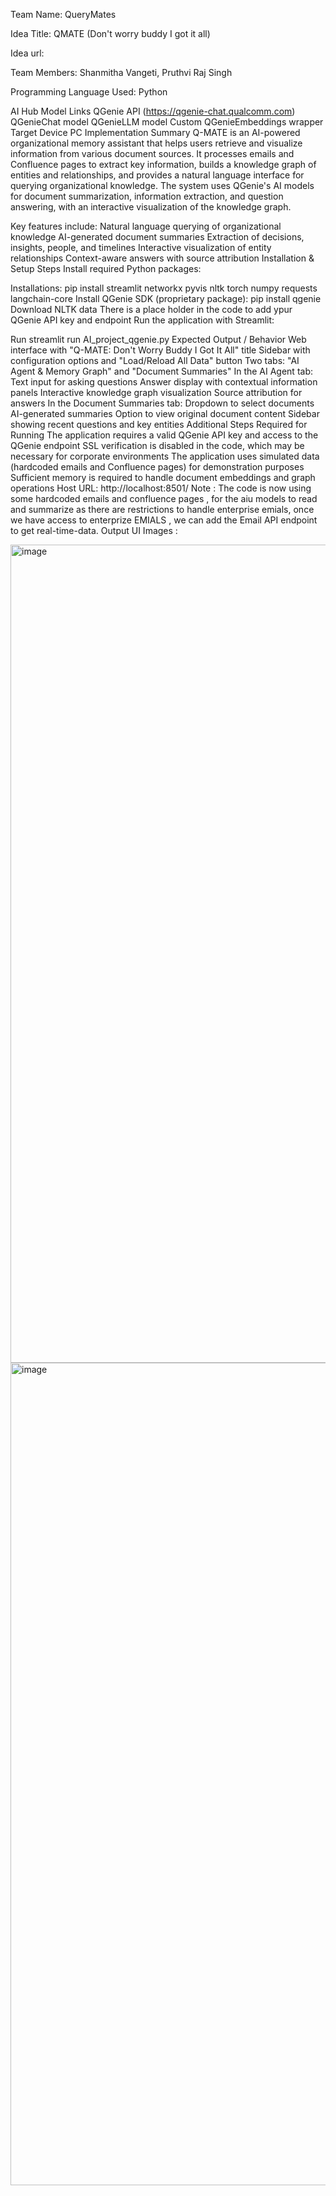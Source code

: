 Team Name: QueryMates

Idea Title: QMATE (Don't worry buddy I got it all)

Idea url:

Team Members: Shanmitha Vangeti, Pruthvi Raj Singh

Programming Language Used:
Python

AI Hub Model Links
QGenie API (https://qgenie-chat.qualcomm.com)
QGenieChat model
QGenieLLM model
Custom QGenieEmbeddings wrapper
Target Device
  PC
Implementation Summary
  Q-MATE is an AI-powered organizational memory assistant that helps users retrieve and visualize information from various document sources. It processes emails and Confluence pages to extract key information, builds a knowledge graph of entities and relationships, and provides a natural language interface for querying organizational knowledge. The system uses     QGenie's AI models for document summarization, information extraction, and question answering, with an interactive visualization of the knowledge graph.

Key features include:
    Natural language querying of organizational knowledge
    AI-generated document summaries
    Extraction of decisions, insights, people, and timelines
    Interactive visualization of entity relationships
    Context-aware answers with source attribution
    Installation & Setup Steps
    Install required Python packages:

Installations: 
  pip install streamlit networkx pyvis nltk torch numpy requests langchain-core
  Install QGenie SDK (proprietary package):
  pip install qgenie
  Download NLTK data
There is a place holder in the code to add ypur QGenie API key and endpoint 
Run the application with Streamlit:

Run
streamlit run AI_project_qgenie.py
Expected Output / Behavior
  Web interface with "Q-MATE: Don't Worry Buddy I Got It All" title
  Sidebar with configuration options and "Load/Reload All Data" button
  Two tabs: "AI Agent & Memory Graph" and "Document Summaries"
  In the AI Agent tab:
  Text input for asking questions
  Answer display with contextual information panels
  Interactive knowledge graph visualization
  Source attribution for answers
  In the Document Summaries tab:
  Dropdown to select documents
  AI-generated summaries
  Option to view original document content
  Sidebar showing recent questions and key entities
  Additional Steps Required for Running
  The application requires a valid QGenie API key and access to the QGenie endpoint
  SSL verification is disabled in the code, which may be necessary for corporate environments
  The application uses simulated data (hardcoded emails and Confluence pages) for demonstration purposes
  Sufficient memory is required to handle document embeddings and graph operations
  Host URL: http://localhost:8501/
Note : 
    The code is now using some hardcoded emails and confluence pages , for the aiu models to read and summarize as there are restrictions to handle enterprise emials, once we have access to enterprize EMIALS , we can add the Email API endpoint to get real-time-data.
Output UI Images : 

<img width="2552" height="1309" alt="image" src="https://github.com/user-attachments/assets/fdc36955-4620-4f29-81be-3ec2b9fa8551" />
<img width="2556" height="1316" alt="image" src="https://github.com/user-attachments/assets/2abf14d7-940c-43c9-8999-278878a38573" />



